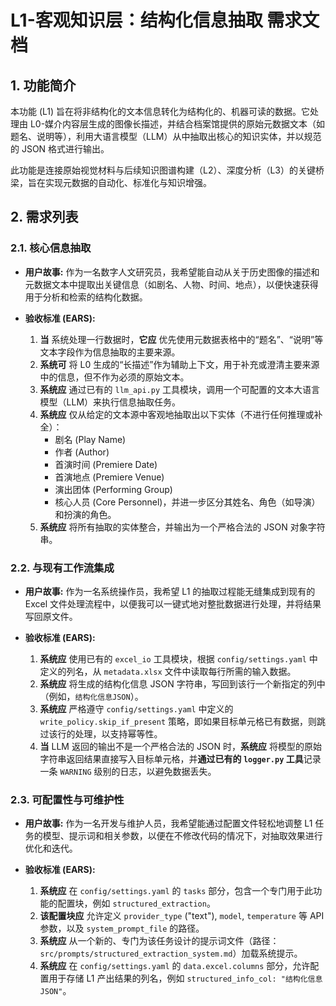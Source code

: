 # L1-客观知识层：结构化信息抽取 需求文档

## 1. 功能简介

本功能 (L1) 旨在将非结构化的文本信息转化为结构化的、机器可读的数据。它处理由 L0-媒介内容层生成的图像长描述，并结合档案馆提供的原始元数据文本（如题名、说明等），利用大语言模型（LLM）从中抽取出核心的知识实体，并以规范的 JSON 格式进行输出。

此功能是连接原始视觉材料与后续知识图谱构建（L2）、深度分析（L3）的关键桥梁，旨在实现元数据的自动化、标准化与知识增强。

## 2. 需求列表

### 2.1. 核心信息抽取

- **用户故事:** 作为一名数字人文研究员，我希望能自动从关于历史图像的描述和元数据文本中提取出关键信息（如剧名、人物、时间、地点），以便快速获得用于分析和检索的结构化数据。

- **验收标准 (EARS):**
    1.  **当** 系统处理一行数据时，**它应** 优先使用元数据表格中的“题名”、“说明”等文本字段作为信息抽取的主要来源。
    2.  **系统可** 将 L0 生成的“长描述”作为辅助上下文，用于补充或澄清主要来源中的信息，但不作为必须的原始文本。
    3.  **系统应** 通过已有的 `llm_api.py` 工具模块，调用一个可配置的文本大语言模型（LLM）来执行信息抽取任务。
    4.  **系统应** 仅从给定的文本源中客观地抽取出以下实体（不进行任何推理或补全）：
        - 剧名 (Play Name)
        - 作者 (Author)
        - 首演时间 (Premiere Date)
        - 首演地点 (Premiere Venue)
        - 演出团体 (Performing Group)
        - 核心人员 (Core Personnel)，并进一步区分其姓名、角色（如导演）和扮演的角色。
    5.  **系统应** 将所有抽取的实体整合，并输出为一个严格合法的 JSON 对象字符串。

### 2.2. 与现有工作流集成

- **用户故事:** 作为一名系统操作员，我希望 L1 的抽取过程能无缝集成到现有的 Excel 文件处理流程中，以便我可以一键式地对整批数据进行处理，并将结果写回原文件。

- **验收标准 (EARS):**
    1.  **系统应** 使用已有的 `excel_io` 工具模块，根据 `config/settings.yaml` 中定义的列名，从 `metadata.xlsx` 文件中读取每行所需的输入数据。
    2.  **系统应** 将生成的结构化信息 JSON 字符串，写回到该行一个新指定的列中（例如，`结构化信息JSON`）。
    3.  **系统应** 严格遵守 `config/settings.yaml` 中定义的 `write_policy.skip_if_present` 策略，即如果目标单元格已有数据，则跳过该行的处理，以支持幂等性。
    4.  **当** LLM 返回的输出不是一个严格合法的 JSON 时，**系统应** 将模型的原始字符串返回结果直接写入目标单元格，并**通过已有的 `logger.py` 工具**记录一条 `WARNING` 级别的日志，以避免数据丢失。

### 2.3. 可配置性与可维护性

- **用户故事:** 作为一名开发与维护人员，我希望能通过配置文件轻松地调整 L1 任务的模型、提示词和相关参数，以便在不修改代码的情况下，对抽取效果进行优化和迭代。

- **验收标准 (EARS):**
    1.  **系统应** 在 `config/settings.yaml` 的 `tasks` 部分，包含一个专门用于此功能的配置块，例如 `structured_extraction`。
    2.  **该配置块应** 允许定义 `provider_type` ("text"), `model`, `temperature` 等 API 参数，以及 `system_prompt_file` 的路径。
    3.  **系统应** 从一个新的、专门为该任务设计的提示词文件（路径：`src/prompts/structured_extraction_system.md`）加载系统提示。
    4.  **系统应** 在 `config/settings.yaml` 的 `data.excel.columns` 部分，允许配置用于存储 L1 产出结果的列名，例如 `structured_info_col: "结构化信息JSON"`。
